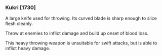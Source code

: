### Kukri [1730]

A large knife used for throwing. Its curved blade is sharp enough to slice flesh cleanly.

Throw at enemies to inflict damage and build up onset of blood loss.

This heavy throwing weapon is unsuitable for swift attacks, but is able to inflict heavy damage.